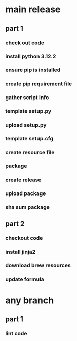 # main release

## part 1
### check out code
### install python 3.12.2
### ensure pip is installed
### create pip requirement file
### gather script info
### template setup.py
### upload setup.py
### template setup.cfg
### create resource file
### package 
### create release
### upload package
### sha sum package

## part 2
### checkout code
### install jinja2
### download brew resources
### update formula

# any branch

## part 1
### lint code
